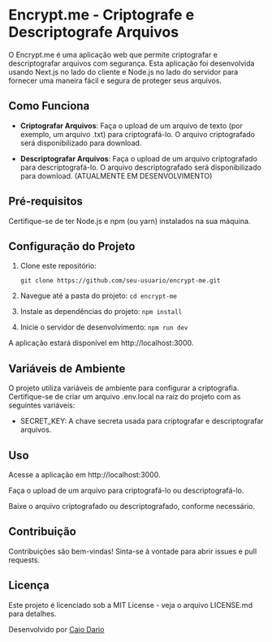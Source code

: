 # Encrypt.me - Criptografe e Descriptografe Arquivos

O Encrypt.me é uma aplicação web que permite criptografar e descriptografar arquivos com segurança. Esta aplicação foi desenvolvida usando Next.js no lado do cliente e Node.js no lado do servidor para fornecer uma maneira fácil e segura de proteger seus arquivos.

## Como Funciona

- **Criptografar Arquivos**: Faça o upload de um arquivo de texto (por exemplo, um arquivo .txt) para criptografá-lo. O arquivo criptografado será disponibilizado para download.

- **Descriptografar Arquivos**: Faça o upload de um arquivo criptografado para descriptografá-lo. O arquivo descriptografado será disponibilizado para download. (ATUALMENTE EM DESENVOLVIMENTO)

## Pré-requisitos

Certifique-se de ter Node.js e npm (ou yarn) instalados na sua máquina.

## Configuração do Projeto

1. Clone este repositório:

   ```git clone https://github.com/seu-usuario/encrypt-me.git```

2. Navegue até a pasta do projeto:
    ```cd encrypt-me```

3. Instale as dependências do projeto:
    ```npm install```

4. Inicie o servidor de desenvolvimento:
    ```npm run dev```

A aplicação estará disponível em http://localhost:3000.

##  Variáveis de Ambiente
O projeto utiliza variáveis de ambiente para configurar a criptografia. Certifique-se de criar um arquivo .env.local na raiz do projeto com as seguintes variáveis:

- SECRET_KEY: A chave secreta usada para criptografar e descriptografar arquivos.

## Uso
Acesse a aplicação em http://localhost:3000.

Faça o upload de um arquivo para criptografá-lo ou descriptografá-lo.

Baixe o arquivo criptografado ou descriptografado, conforme necessário.

## Contribuição
Contribuições são bem-vindas! Sinta-se à vontade para abrir issues e pull requests.

## Licença
Este projeto é licenciado sob a MIT License - veja o arquivo LICENSE.md para detalhes.

Desenvolvido por [Caio Dario](https://github.com/caiodario)

